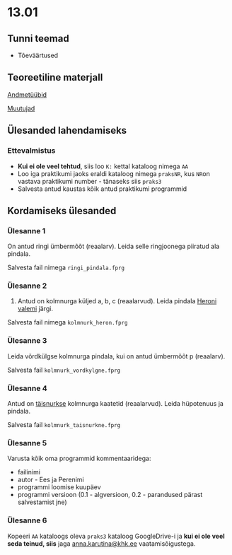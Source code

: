 # 13.01
## Tunni teemad
* Tõeväärtused
## Teoreetiline materjall
[Andmetüübid](https://web.htk.tlu.ee/digitaru/programmeerimine/chapter/andmetuubid/)

[Muutujad](https://web.htk.tlu.ee/digitaru/programmeerimine/chapter/muutujad/)
## Ülesanded lahendamiseks
### Ettevalmistus
* <b>Kui ei ole veel tehtud</b>, siis loo `K:` kettal kataloog nimega `AA`
* Loo iga praktikumi jaoks eraldi kataloog nimega `praksNR`, kus `NR`on vastava praktikumi number - tänaseks siis `praks3`
* Salvesta antud kaustas kõik antud praktikumi programmid
## Kordamiseks ülesanded
### Ülesanne 1
On antud ringi ümbermõõt (reaalarv). Leida selle ringjoonega piiratud ala pindala. 

Salvesta fail nimega `ringi_pindala.fprg`
### Ülesanne 2
1. Antud on kolmnurga küljed a, b, c (reaalarvud). Leida pindala [Heroni valemi](https://et.wikipedia.org/wiki/Heroni_valem) järgi.

Salvesta fail nimega `kolmnurk_heron.fprg`
### Ülesanne 3
Leida võrdkülgse kolmnurga pindala, kui on antud ümbermõõt p (reaalarv).

Salvesta fail `kolmnurk_vordkylgne.fprg`
### Ülesanne 4 
Antud on [täisnurkse](https://et.wikipedia.org/wiki/T%C3%A4isnurkne_kolmnurk) kolmnurga kaatetid (reaalarvud). Leida hüpotenuus ja pindala.

Salvesta fail `kolmnurk_taisnurkne.fprg`
### Ülesanne 5
Varusta kõik oma programmid kommentaaridega:
* failinimi
* autor  - Ees ja Perenimi
* programmi loomise kuupäev
* programmi versioon (0.1 - algversioon, 0.2 - parandused pärast salvestamist jne)
### Ülesanne 6
Kopeeri `AA` kataloogs oleva `praks3` kataloog GoogleDrive-i ja <b>kui ei ole veel seda teinud, siis</b> jaga [anna.karutina@khk.ee]("mailto:anna.karutina@khk.ee") vaatamisõigustega.